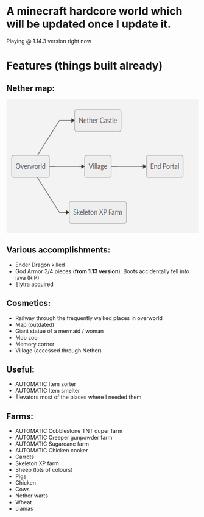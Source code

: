 # A minecraft hardcore world which will be updated once I update it.
Playing @ 1.14.3 version right now

# Features (things built already)

## Nether map:
<img src="/misc/nethermap.png" alt="Nether Map"
	title="Map of the nether" width="600" height="350" />


## Various accomplishments:

- Ender Dragon killed
- God Armor 3/4 pieces (**from 1.13 version**). Boots accidentally fell into lava (RIP)
- Elytra acquired

## Cosmetics:

- Railway through the frequently walked places in overworld
- Map (outdated)
- Giant statue of a mermaid / woman
- Mob zoo
- Memory corner
- Village (accessed through Nether)

## Useful:

- AUTOMATIC Item sorter
- AUTOMATIC Item smelter
- Elevators most of the places where I needed them

## Farms:

- AUTOMATIC Cobblestone TNT duper farm
- AUTOMATIC Creeper gunpowder farm
- AUTOMATIC Sugarcane farm
- AUTOMATIC Chicken cooker
- Carrots
- Skeleton XP farm
- Sheep (lots of colours)
- Pigs 
- Chicken
- Cows
- Nether warts
- Wheat
- Llamas


